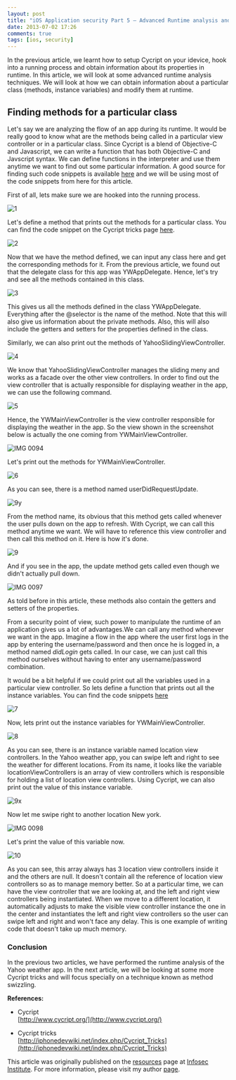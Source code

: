```yaml
---
layout: post
title: "iOS Application security Part 5 – Advanced Runtime analysis and manipulation using Cycript (Yahoo Weather App)"
date: 2013-07-02 17:26
comments: true
tags: [ios, security]
---
```


In the previous article, we learnt how to setup Cycript on your idevice, hook into a running process and obtain information about its properties in runtime. In this article, we will look at some advanced runtime analysis techniques. We will look at how we can obtain information about a particular class (methods, instance variables) and modify them at runtime.

<!-- more -->

## Finding methods for a particular class

Let's say we are analyzing the flow of an app during its runtime. It would be really good to know what are the methods being called in a particular view controller or in a particular class. Since Cycript is a blend of Objective-C and Javascript, we can write a function that has both Objective-C and Javscript syntax. We can define functions in the interpreter and use them anytime we want to find out some particular information. A good source for finding such code snippets is available [here](http://iphonedevwiki.net/index.php/Cycript_Tricks) and we will be using most of the code snippets from here for this article.

First of all, lets make sure we are hooked into the running process.

![1](/images/posts/ios5/1.png) 

Let's define a method that prints out the methods for a particular class. You can find the code snippet on the Cycript tricks page [here](http://iphonedevwiki.net/index.php/Cycript_Tricks).

![2](/images/posts/ios5/2.png)

Now that we have the method defined, we can input any class here and get the corresponding methods for it. From the previous article, we found out that the delegate class for this app was YWAppDelegate. Hence, let's try and see all the methods contained in this class.

![3](/images/posts/ios5/3.png)

This gives us all the methods defined in the class YWAppDelegate. Everything after the @selector is the name of the method. Note that this will also give us information about the private methods. Also, this will also include the getters and setters for the properties defined in the class.

Similarly, we can also print out the methods of YahooSlidingViewController.

![4](/images/posts/ios5/4.png)

We know that YahooSlidingViewController manages the sliding meny and works as a facade over the other view controllers. In order to find out the view controller that is actually responsible for displaying weather in the app, we can use the following command.

![5](/images/posts/ios5/5.png)

Hence, the YWMainViewController is the view controller responsible for displaying the weather in the app. So the view shown in the screenshot below is actually the one coming from YWMainViewController.

![IMG 0094](/images/posts/ios5/IMG_0094.PNG)

Let's print out the methods for YWMainViewController.

![6](/images/posts/ios5/6.png)

As you can see, there is a method named userDidRequestUpdate.

![9y](/images/posts/ios5/9y.png)

From the method name, its obvious that this method gets called whenever the user pulls down on the app to refresh. With Cycript, we can call this method anytime we want. We will have to reference this view controller and then call this method on it. Here is how it's done.

![9](/images/posts/ios5/9.png)

And if you see in the app, the update method gets called even though we didn't actually pull down.

![IMG 0097](/images/posts/ios5/IMG_0097.PNG)

As told before in this article, these methods also contain the getters and setters of the properties.

From a security point of view, such power to manipulate the runtime of an application gives us a lot of advantages.We can call any method whenever we want in the app. Imagine a flow in the app where the user first logs in the app by entering the username/password and then once he is logged in, a method named _didLogin_ gets called. In our case, we can just call this method ourselves without having to enter any username/password combination.

It would be a bit helpful if we could print out all the variables used in a particular view controller. So lets define a function that prints out all the instance variables. You can find the code snippets [here](http://iphonedevwiki.net/index.php/Cycript_Tricks)

![7](/images/posts/ios5/7.png)

Now, lets print out the instance variables for YWMainViewController.

![8](/images/posts/ios5/8.png)

As you can see, there is an instance variable named location view controllers. In the Yahoo weather app, you can swipe left and right to see the weather for different locations. From its name, it looks like the variable locationViewControllers is an array of view controllers which is responsible for holding a list of location view controllers. Using Cycript, we can also print out the value of this instance variable.

![9x](/images/posts/ios5/9x.png)

Now let me swipe right to another location New york.

![IMG 0098](/images/posts/ios5/IMG_0098.PNG)

Let's print the value of this variable now.

![10](/images/posts/ios5/10.png)

As you can see, this array always has 3 location view controllers inside it and the others are null. It doesn't contain all the reference of location view controllers so as to manage memory better. So at a particular time, we can have the view controller that we are looking at, and the left and right view controllers being instantiated. When we move to a different location, it automatically adjusts to make the visible view controller instance the one in the center and instantiates the left and right view controllers so the user can swipe left and right and won't face any delay. This is one example of writing code that doesn't take up much memory.

### Conclusion

In the previous two articles, we have performed the runtime analysis of the Yahoo weather app. In the next article, we will be looking at some more Cycript tricks and will focus specially on a technique known as method swizzling.

**References:**

*   Cycript  
    [http://www.cycript.org/](http://www.cycript.org/)

*   Cycript tricks  
    [http://iphonedevwiki.net/index.php/Cycript_Tricks](http://iphonedevwiki.net/index.php/Cycript_Tricks)

This article was originally published on the [resources](http://resources.infosecinstitute.com/) page at [Infosec Institute](http://infosecinstitute.com/). For more information, please visit my author [page](http://resources.infosecinstitute.com/author/prateek/).